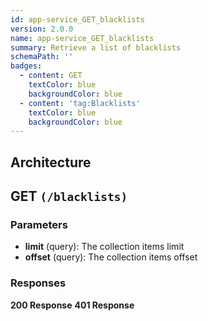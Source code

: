 ```yaml
---
id: app-service_GET_blacklists
version: 2.0.0
name: app-service_GET_blacklists
summary: Retrieve a list of blacklists
schemaPath: ''
badges:
  - content: GET
    textColor: blue
    backgroundColor: blue
  - content: 'tag:Blacklists'
    textColor: blue
    backgroundColor: blue
---
```

## Architecture
<NodeGraph />



## GET `(/blacklists)`

### Parameters
- **limit** (query): The collection items limit
- **offset** (query): The collection items offset




### Responses
**200 Response**
<SchemaViewer file="response-200.json" maxHeight="500" id="response-200" />
      **401 Response**
<SchemaViewer file="response-401.json" maxHeight="500" id="response-401" />
